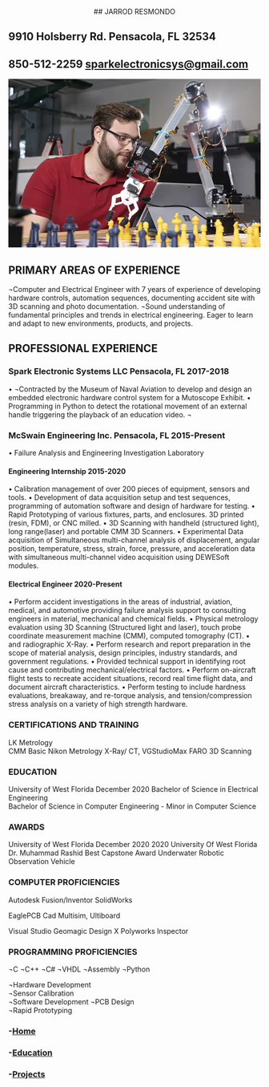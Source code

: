 <p align="center">
## JARROD RESMONDO


## 9910 Holsberry Rd. Pensacola, FL 32534
## 850-512-2259 sparkelectronicsys@gmail.com

![CHESS ROBOT PROJECT](/assets/images/engineering-MS.jpg)

</P>


## PRIMARY AREAS OF EXPERIENCE  

 ¬Computer and Electrical Engineer with 7 years of experience of developing hardware controls, automation sequences, documenting accident site with 3D scanning and photo documentation.
 ¬Sound understanding of fundamental principles and trends in electrical engineering. Eager to learn and adapt to new environments, products, and projects.

## PROFESSIONAL EXPERIENCE  

### Spark Electronic Systems LLC  Pensacola, FL	2017-2018
•	¬Contracted by the Museum of Naval Aviation to develop and design an embedded electronic hardware control system for a Mutoscope Exhibit.
•	Programming in Python to detect the rotational movement of an external handle triggering the playback of an education video.
¬

### McSwain Engineering Inc.  Pensacola, FL	2015-Present
•	Failure Analysis and Engineering Investigation Laboratory

#### Engineering Internship 2015-2020

•	Calibration management of over 200 pieces of equipment, sensors and tools.
•	Development of data acquisition setup and test sequences, programming of automation software and design of hardware for testing.
•	Rapid Prototyping of various fixtures, parts, and enclosures. 3D printed (resin, FDM), or CNC milled.
•	3D Scanning with handheld (structured light), long range(laser) and portable CMM 3D Scanners.
•	Experimental Data acquisition of Simultaneous multi-channel analysis of displacement, angular position, temperature, stress, strain, force, pressure, and acceleration data with simultaneous multi-channel video acquisition using DEWESoft modules.
#### Electrical Engineer 2020-Present
•	Perform accident investigations in the areas of industrial, aviation, medical, and automotive providing failure analysis support to consulting engineers in material, mechanical and chemical fields.
•	Physical metrology evaluation using 3D Scanning (Structured light and laser), touch probe coordinate measurement machine (CMM), computed tomography (CT).
•	 and radiographic X-Ray.
•	Perform research and report preparation in the scope of material analysis, design principles, industry standards, and government regulations.
•	Provided technical support in identifying root cause and contributing mechanical/electrical
factors.
•	Perform on-aircraft flight tests to recreate accident situations, record real time flight data, and document aircraft characteristics.
•	Perform testing to include hardness evaluations, breakaway, and re-torque analysis, and
	tension/compression stress analysis on a variety of high strength hardware.





### CERTIFICATIONS AND TRAINING

LK Metrology 	
CMM Basic
Nikon Metrology
X-Ray/ CT, VGStudioMax
FARO 
3D Scanning


### EDUCATION  

University of West Florida	December 2020
Bachelor of Science in Electrical Engineering   
Bachelor of Science in Computer Engineering - Minor in Computer Science

### AWARDS  

University of West Florida	December 2020
2020 University Of West Florida Dr. Muhammad Rashid Best Capstone Award 
Underwater Robotic Observation Vehicle


### COMPUTER PROFICIENCIES  

Autodesk Fusion/Inventor
SolidWorks 

EaglePCB Cad
Multisim, Ultiboard

Visual Studio
Geomagic Design X
Polyworks Inspector
 

### PROGRAMMING PROFICIENCIES  

¬C
¬C++
¬C# 
¬VHDL 
¬Assembly 
¬Python 


¬Hardware Development 	
¬Sensor Calibration 	
¬Software Development 
¬PCB Design 	
¬Rapid Prototyping 




### -[Home](https://sparkesys.github.io)

### -[Education](https://sparkesys.github.io/Education)

### -[Projects](https://SPARKESYS.github.io/Projects)
